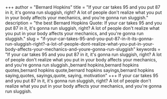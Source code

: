 +++
author = "Bernard Hopkins"
title = "If your car takes 95 and you put 87 in it, it's gonna run sluggish, right? A lot of people don't realize what you put in your body affects your mechanics, and you're gonna run sluggish."
description = "the best Bernard Hopkins Quote: If your car takes 95 and you put 87 in it, it's gonna run sluggish, right? A lot of people don't realize what you put in your body affects your mechanics, and you're gonna run sluggish."
slug = "if-your-car-takes-95-and-you-put-87-in-it-its-gonna-run-sluggish-right?-a-lot-of-people-dont-realize-what-you-put-in-your-body-affects-your-mechanics-and-youre-gonna-run-sluggish"
keywords = "If your car takes 95 and you put 87 in it, it's gonna run sluggish, right? A lot of people don't realize what you put in your body affects your mechanics, and you're gonna run sluggish.,bernard hopkins,bernard hopkins quotes,bernard hopkins quote,bernard hopkins sayings,bernard hopkins saying,quotes, sayings,quote, saying, motivation"
+++
If your car takes 95 and you put 87 in it, it's gonna run sluggish, right? A lot of people don't realize what you put in your body affects your mechanics, and you're gonna run sluggish.

